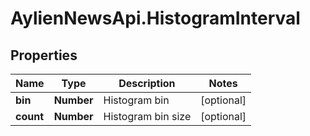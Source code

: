# AylienNewsApi.HistogramInterval

## Properties
Name | Type | Description | Notes
------------ | ------------- | ------------- | -------------
**bin** | **Number** | Histogram bin | [optional] 
**count** | **Number** | Histogram bin size | [optional] 


